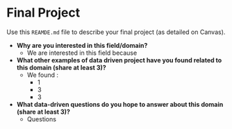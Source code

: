 # Final Project
Use this `REAMDE.md` file to describe your final project (as detailed on Canvas).

* **Why are you interested in this field/domain?**
  * We are interested in this field because
* **What other examples of data driven project have you found related to this domain (share at least 3)?**
  * We found :
    * 1
    * 3
    * 3
* **What data-driven questions do you hope to answer about this domain (share at least 3)?**
  * Questions
